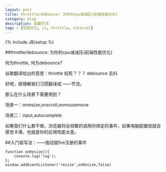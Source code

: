 ```yaml
---
layout: post
title: throttle/debounce: 为你的cpu减减压(前端性能优化)
category: blog
description: 函数节流
tags : [性能优化, js, throttle, tutorial]
---
```

{% include JB/setup %}


##throttle/debounce: 为你的cpu减减压(前端性能优化)


何为throttle, 何为debounce?

谷歌翻译给出的意思：throttle 掐死？？？   debounce 去抖  

好吧，按理解我们习惯翻译成 ——节流。

那么在什么场景下需要用到？

场景一：onresize,onscroll,onmousemove

场景二：input,autocomplete

如果我们什么都不做，浏览器将会频繁的调用你绑定的事件，如果电脑配置低就会感觉卡滞，也就是你的应用性能太差。

##入门级写法：——拖动就fire注册的事件

```
function onResize(){
    console.log('log');
};
window.addEventListener('resize',onResize,false)
```
